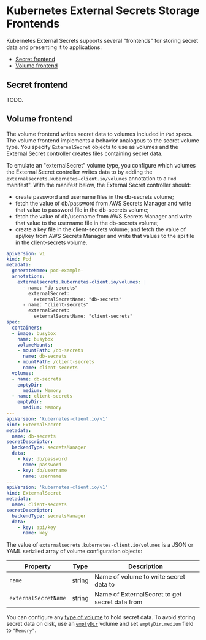# Kubernetes External Secrets Storage Frontends

Kubernetes External Secrets supports several "frontends" for storing
secret data and presenting it to applications:

* [Secret frontend](#secret-frontend)
* [Volume frontend](#volume-frontend)

## Secret frontend

TODO.

## Volume frontend

The volume frontend writes secret data to volumes included in `Pod`
specs. The volume frontend implements a behavior analogous to the
secret volume type. You specify `ExternalSecret` objects to use as
volumes and the External Secret controller creates files containing
secret data.

To emulate an "externalSecret" volume type, you configure which
volumes the External Secret controller writes data to by adding the
`externalsecrets.kubernetes-client.io/volumes` annotation to a `Pod`
manifest". With the manifest below, the External Secret controller
should:

* create password and username files in the db-secrets volume;
* fetch the value of db/password from AWS Secrets Manager and write
  that value to password file in the db-secrets volume;
* fetch the value of db/username from AWS Secrets Manager and write
  that value to the username file in the db-secrets volume;
* create a key file in the client-secrets volume; and
  fetch the value of api/key from AWS Secrets Manager and write that
  values to the api file in the client-secrets volume.

```yaml
apiVersion: v1
kind: Pod
metadata:
  generateName: pod-example-
  annotations:
    externalsecrets.kubernetes-client.io/volumes: |
      - name: "db-secrets"
        externalSecret:
          externalSecretName: "db-secrets"
      - name: "client-secrets"
        externalSecret:
          externalSecretName: "client-secrets"
spec:
  containers:
  - image: busybox
    name: busybox
    volumeMounts:
    - mountPath: /db-secrets
      name: db-secrets
    - mountPath: /client-secrets
      name: client-secrets
  volumes:
  - name: db-secrets
    emptyDir:
      medium: Memory
  - name: client-secrets
    emptyDir:
      medium: Memory
---
apiVersion: 'kubernetes-client.io/v1'
kind: ExternalSecret
metadata:
  name: db-secrets
secretDescriptor:
  backendType: secretsManager
  data:
    - key: db/password
      name: password
    - key: db/username
      name: username
---
apiVersion: 'kubernetes-client.io/v1'
kind: ExternalSecret
metadata:
  name: client-secrets
secretDescriptor:
  backendType: secretsManager
  data:
    - key: api/key
      name: key
```

The value of `externalsecrets.kubernetes-client.io/volumes` is a JSON or
YAML serizlied array of volume configuration objects:

|Property|Type|Description|
|--------|----|-----------|
|`name`|string|Name of volume to write secret data to|
|`externalSecretName`|string|Name of ExternalSecret to get secret data from|

You can configure any [type of
volume](https://kubernetes.io/docs/concepts/storage/volumes/#types-of-volumes)
to hold secret data. To avoid storing secret data on disk,
use an
[`emptyDir`](https://kubernetes.io/docs/concepts/storage/volumes/#emptydir)
volume and set `emptyDir.medium` field to `"Memory"`.
